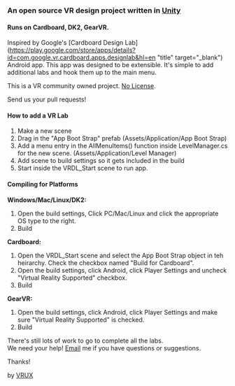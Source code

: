 
### An open source VR design project written in [Unity](http://unity3d.com)

#### Runs on Cardboard, DK2, GearVR.

Inspired by Google's [Cardboard Design Lab](https://play.google.com/store/apps/details?id=com.google.vr.cardboard.apps.designlab&hl=en "title" target="_blank") Android app.  This app was designed to be extensible. It's simple to add additional labs and hook them up to the main menu.

This is a VR community owned project. [No License](http://choosealicense.com/no-license/).  

Send us your pull requests!

#### How to add a VR Lab

1. Make a new scene
2. Drag in the "App Boot Strap" prefab (Assets/Application/App Boot Strap)
3. Add a menu entry in the AllMenuItems() function inside LevelManager.cs for the new scene. (Assets/Application/Level Manager)
4. Add scene to build settings so it gets included in the build
5. Start inside the VRDL_Start scene to run app.

#### Compiling for Platforms

**Windows/Mac/Linux/DK2:**

1. Open the build settings, Click PC/Mac/Linux and click the appropriate OS type to the right.
2. Build

**Cardboard:**

1. Open the VRDL_Start scene and select the App Boot Strap object in teh heirarchy. Check the checkbox named "Build for Cardboard".
2. Open the build settings, click Android, click Player Settings and uncheck "Virtual Reality Supported" checkbox.
3. Build

**GearVR:**

1. Open the build settings, click Android, click Player Settings and make sure "Virtual Reality Supported" is checked.
2. Build

There's still lots of work to go to complete all the labs.  
We need your help! 
[Email](mailto:steve@vrux.co) me if you have questions or suggestions.

Thanks!

by [VRUX](http://vrux.co)

